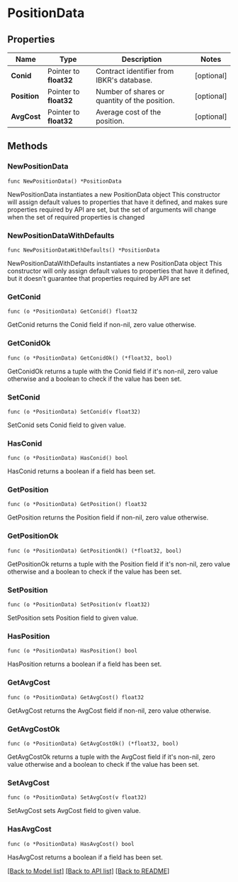 # PositionData

## Properties

Name | Type | Description | Notes
------------ | ------------- | ------------- | -------------
**Conid** | Pointer to **float32** | Contract identifier from IBKR&#39;s database. | [optional] 
**Position** | Pointer to **float32** | Number of shares or quantity of the position. | [optional] 
**AvgCost** | Pointer to **float32** | Average cost of the position. | [optional] 

## Methods

### NewPositionData

`func NewPositionData() *PositionData`

NewPositionData instantiates a new PositionData object
This constructor will assign default values to properties that have it defined,
and makes sure properties required by API are set, but the set of arguments
will change when the set of required properties is changed

### NewPositionDataWithDefaults

`func NewPositionDataWithDefaults() *PositionData`

NewPositionDataWithDefaults instantiates a new PositionData object
This constructor will only assign default values to properties that have it defined,
but it doesn't guarantee that properties required by API are set

### GetConid

`func (o *PositionData) GetConid() float32`

GetConid returns the Conid field if non-nil, zero value otherwise.

### GetConidOk

`func (o *PositionData) GetConidOk() (*float32, bool)`

GetConidOk returns a tuple with the Conid field if it's non-nil, zero value otherwise
and a boolean to check if the value has been set.

### SetConid

`func (o *PositionData) SetConid(v float32)`

SetConid sets Conid field to given value.

### HasConid

`func (o *PositionData) HasConid() bool`

HasConid returns a boolean if a field has been set.

### GetPosition

`func (o *PositionData) GetPosition() float32`

GetPosition returns the Position field if non-nil, zero value otherwise.

### GetPositionOk

`func (o *PositionData) GetPositionOk() (*float32, bool)`

GetPositionOk returns a tuple with the Position field if it's non-nil, zero value otherwise
and a boolean to check if the value has been set.

### SetPosition

`func (o *PositionData) SetPosition(v float32)`

SetPosition sets Position field to given value.

### HasPosition

`func (o *PositionData) HasPosition() bool`

HasPosition returns a boolean if a field has been set.

### GetAvgCost

`func (o *PositionData) GetAvgCost() float32`

GetAvgCost returns the AvgCost field if non-nil, zero value otherwise.

### GetAvgCostOk

`func (o *PositionData) GetAvgCostOk() (*float32, bool)`

GetAvgCostOk returns a tuple with the AvgCost field if it's non-nil, zero value otherwise
and a boolean to check if the value has been set.

### SetAvgCost

`func (o *PositionData) SetAvgCost(v float32)`

SetAvgCost sets AvgCost field to given value.

### HasAvgCost

`func (o *PositionData) HasAvgCost() bool`

HasAvgCost returns a boolean if a field has been set.


[[Back to Model list]](../README.md#documentation-for-models) [[Back to API list]](../README.md#documentation-for-api-endpoints) [[Back to README]](../README.md)


